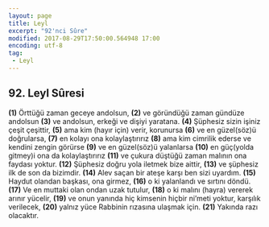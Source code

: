 ```yaml
---
layout: page
title: Leyl
excerpt: "92'nci Sûre"
modified: 2017-08-29T17:50:00.564948 17:00
encoding: utf-8
tag: 
 - Leyl
---
```


## 92. Leyl Sûresi

**(1)** Örttüğü zaman geceye andolsun,
**(2)** ve göründüğü zaman gündüze andolsun
**(3)** ve andolsun, erkeği ve dişiyi yaratana. 
**(4)** Şüphesiz sizin işiniz çeşit çeşittir,
**(5)** ama kim (hayır için) verir, korunursa
**(6)** ve en güzel(söz)ü doğrularsa,
**(7)** en kolayı ona kolaylaştırırız
**(8)** ama kim cimrilik ederse ve kendini zengin görürse
**(9)** ve en güzel(söz)ü yalanlarsa
**(10)** en güç(yolda gitmey)i ona da kolaylaştırırız
**(11)** ve çukura düştüğü zaman malının ona faydası yoktur.
**(12)** Şüphesiz doğru yola iletmek bize aittir,
**(13)** ve şüphesiz ilk de son da bizimdir.
**(14)** Alev saçan bir ateşe karşı ben sizi uyardım.
**(15)** Haydut olandan başkası, ona girmez,
**(16)** o ki yalanlandı ve sırtını döndü.
**(17)** Ve en muttaki olan ondan uzak tutulur,
**(18)** o ki malını (hayra) vererek arınır yücelir,
**(19)** ve onun yanında hiç kimsenin hiçbir ni’meti yoktur, karşılık verilecek,
**(20)** yalnız yüce Rabbinin rızasına ulaşmak için.
**(21)** Yakında razı olacaktır.

